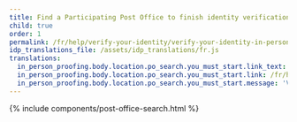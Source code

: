 ```yaml
---
title: Find a Participating Post Office to finish identity verification
child: true
order: 1
permalink: /fr/help/verify-your-identity/verify-your-identity-in-person/find-a-participating-post-office/
idp_translations_file: /assets/idp_translations/fr.js
translations:
  in_person_proofing.body.location.po_search.you_must_start.link_text: 'Apprenez-en davantage sur la façon de vérifier votre identité en personne.'
  in_person_proofing.body.location.po_search.you_must_start.link: /fr/help/verify-your-identity/verify-your-identity-in-person/
  in_person_proofing.body.location.po_search.you_must_start.message: 'Vous devez démarrer ce processus sur %{app_name} avant de vous rendre au bureau de poste.'
---
```


{% include components/post-office-search.html %}
